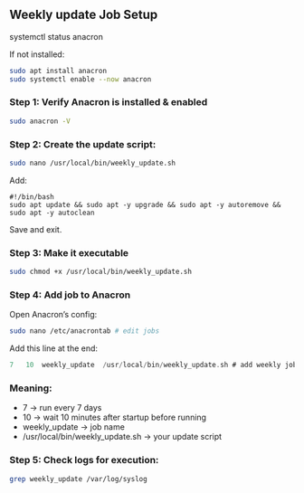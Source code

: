 ## Weekly update Job Setup

systemctl status anacron

If not installed:
```bash
sudo apt install anacron
sudo systemctl enable --now anacron
```

### Step 1: Verify Anacron is installed & enabled
```bash
sudo anacron -V
```
### Step 2: Create the update script:
```bash
sudo nano /usr/local/bin/weekly_update.sh
```
Add:
```code
#!/bin/bash
sudo apt update && sudo apt -y upgrade && sudo apt -y autoremove && sudo apt -y autoclean
```
Save and exit.

### Step 3: Make it executable
```bash
sudo chmod +x /usr/local/bin/weekly_update.sh
```
### Step 4: Add job to Anacron
Open Anacron’s config:
```bash
sudo nano /etc/anacrontab # edit jobs
```
Add this line at the end:
```swift
7   10  weekly_update  /usr/local/bin/weekly_update.sh # add weekly job
```

### Meaning:
* 7 → run every 7 days
* 10 → wait 10 minutes after startup before running
* weekly_update → job name
* /usr/local/bin/weekly_update.sh → your update script

### Step 5: Check logs for execution:
```bash
grep weekly_update /var/log/syslog
```
